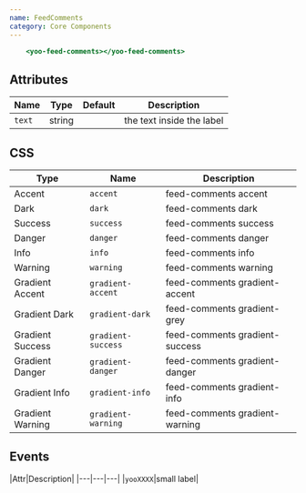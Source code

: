 ```yaml
---
name: FeedComments
category: Core Components
---
```


```feed-comments.html
    <yoo-feed-comments></yoo-feed-comments>
```

## Attributes

|Name|Type|Default|Description|
|---|---|---|---|
|`text`|string|   |the text inside the label|

## CSS

|Type|Name|Description|
|---|---|---|
|Accent|`accent`|feed-comments accent|
|Dark|`dark`|feed-comments dark|
|Success|`success`|feed-comments success|
|Danger|`danger`|feed-comments danger|
|Info|`info`|feed-comments info|
|Warning|`warning`|feed-comments warning|
|Gradient Accent|`gradient-accent`|feed-comments gradient-accent|
|Gradient Dark|`gradient-dark`|feed-comments gradient-grey|
|Gradient Success|`gradient-success`|feed-comments gradient-success|
|Gradient Danger|`gradient-danger`|feed-comments gradient-danger|
|Gradient Info|`gradient-info`|feed-comments gradient-info|
|Gradient Warning|`gradient-warning`|feed-comments gradient-warning|

## Events
|Attr|Description|
|---|---|---|
|`yooXXXX`|small label|
